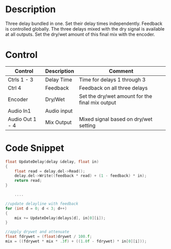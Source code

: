 # Description
Three delay bundled in one. Set their delay times independently. Feedback is controlled globally.
The three delays mixed with the dry signal is available at all outputs.
Set the dry/wet amount of this final mix with the encoder.

# Control

| Control | Description | Comment |
| --- | --- | --- |
| Ctrls 1 - 3 | Delay Time | Time for delays 1 through 3 |
| Ctrl 4 | Feedback | Feedback on all three delays |
| Encoder | Dry/Wet | Set the dry/wet amount for the final mix output |
| Audio In1 | Audio input | |
| Audio Out 1 - 4 |  Mix Output | Mixed signal based on dry/wet setting |

# Code Snippet

```cpp
float UpdateDelay(delay &delay, float in)
{
    float read = delay.del->Read();
    delay.del->Write((feedback * read) + (1 - feedback) * in);
    return read;
}

    ....

//update delayline with feedback
for (int d = 0; d < 3; d++)
{
    mix += UpdateDelay(delays[d], in[0][i]);
}

//apply drywet and attenuate
float fdrywet = (float)drywet / 100.f;
mix = ((fdrywet * mix * .3f) + ((1.0f - fdrywet) * in[0][i]));

```